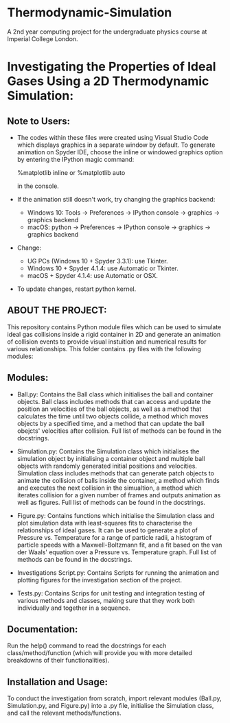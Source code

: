 # Thermodynamic-Simulation
A 2nd year computing project for the undergraduate physics course at Imperial College London.

Investigating the Properties of Ideal Gases Using a 2D Thermodynamic Simulation:
================================================================================

Note to Users:
--------------
- The codes within these files were created using Visual Studio Code which 
  displays graphics in a separate window by default. To generate animation on 
  Spyder IDE, choose the inline or windowed graphics option by entering the 
  IPython magic command:

	%matplotlib inline
	or 
	%matplotlib auto

  in the console. 

- If the animation still doesn't work, try changing the graphics backend:

	- Windows 10: 
	  Tools -> Preferences -> IPython console -> graphics -> graphics backend
	- macOS: 
	  python -> Preferences -> IPython console -> graphics -> graphics backend

- Change:
	- UG PCs (Windows 10 + Spyder 3.3.1): use Tkinter.
	- Windows 10 + Spyder 4.1.4: use Automatic or Tkinter.
	- macOS + Spyder 4.1.4: use Automatic or OSX.

- To update changes, restart python kernel.


ABOUT THE PROJECT:
------------------
This repository contains Python module files which can be used to simulate ideal gas 
collisions inside a rigid container in 2D and generate an animation of collision 
events to provide visual instuition and numerical results for various 
relationships. This folder contains .py files with the following modules:


Modules:
--------
- Ball.py:
	Contains the Ball class which initialises the ball and container objects. 
	Ball class includes methods that can access and update the position an 
	velocities of the ball objects, as well as a method that calculates the 
	time until two objects collide, a method which moves objects by a specified 
	time, and a method that can update the ball obejcts' velocities after 
	collision. Full list of methods can be found in the docstrings.

- Simulation.py:
	Contains the Simulation class which initialises the simulation object by 
	initialising a container object and multiple ball objects with randomly 
	generated initial positions and velocities. Simulation class includes 
	methods that can generate patch objects to animate the collision of balls 
	inside the container, a method which finds and executes the next collision 
	in the simualtion, a method which iterates collision for a given number 
	of frames and outputs animation as well as figures. Full list of methods 
	can be found in the docstrings.
	
- Figure.py:
	Contains functions which initialise the Simulation class and plot simulation 
	data with least-squares fits to characterise the relationships of ideal 
	gases. It can be used to generate a plot of Pressure vs. Temperature for a 
	range of particle radii, a histogram of particle speeds with a 
	Maxwell-Boltzmann fit, and a fit based on the van der Waals' equation 
	over a Pressure vs. Temperature graph. Full list of methods can be found in 
	the docstrings.

- Investigations Script.py:
	Contains Scripts for running the animation and plotting figures for the 
	investigation section of the project.

- Tests.py:
	Contains Scrips for unit testing and integration testing of various methods 
	and classes, making sure that they work both individually and together in a 
	sequence.


Documentation:
--------------
Run the help() command to read the docstrings for each class/method/function 
(which will provide you with more detailed breakdowns of their functionalities). 


Installation and Usage:
-----------------------
To conduct the investigation from scratch, import relevant modules (Ball.py, 
Simulation.py, and Figure.py) into a .py file, initialise the Simulation class, 
and call the relevant methods/functions.

